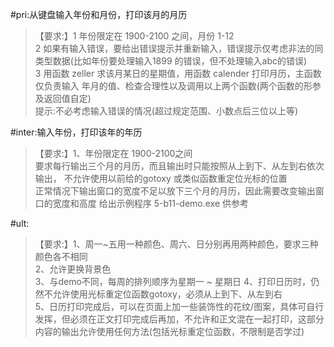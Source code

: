 #pri:从键盘输入年份和月份，打印该月的月历
>【要求:】1 年份限定在 1900-2100 之间，月份 1-12  
2 如果有输入错误，要给出错误提示并重新输入，错误提示仅考虑非法的同类型数据(比如年份要处理输入1899 的错误，但不处理输入abc的错误)  
3 用函数 zeller 求该月某日的星期值，用函数 calender 打印月历，主函数仅负责输入 年月的值、检查合理性以及调用以上两个函数(两个函数的形参及返回值自定)  
提示:不必考虑输入错误的情况(超过规定范围、小数点后三位以上等)  


#inter:输入年份，打印该年的年历
>【要求:】1、年份限定在 1900-2100之间  
要求每行输出三个月的月历，而且输出时只能按照从上到下、从左到右依次输出， 不允许使用以前给的gotoxy 或类似函数重定位光标的位置  
正常情况下输出窗口的宽度不足以放下三个月的月历，因此需要改变输出窗口的宽度和高度 给出示例程序 5-b11-demo.exe 供参考

#ult:
>【要求:】1、周一~五用一种颜色、周六、日分别再用两种颜色，要求三种颜色各不相同  
2、允许更换背景色  
3、与demo不同，每周的排列顺序为星期一 ~ 星期日   4、打印日历时，仍然不允许使用光标重定位函数gotoxy，必须从上到下、从左到右    
5、日历打印完成后，可以在页面上加一些装饰性的花纹/图案，具体可自行发挥，但必须在正文打印完成后再加，不允许和正文混在一起打印，这部分内容的输出允许使用任何方法(包括光标重定位函数，不限制是否学过)
